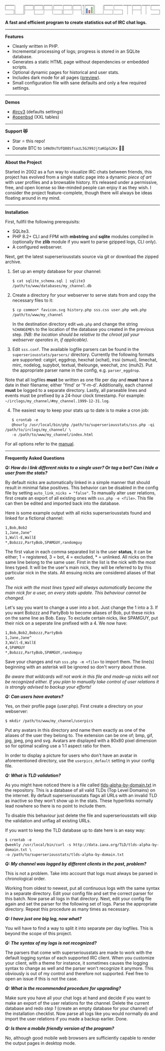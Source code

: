 ![superseriousstats](banner.svg)

**A fast and efficient program to create statistics out of IRC chat logs.**

---

**Features**

- Cleanly written in PHP.
- Incremental processing of logs; progress is stored in an SQLite database.
- Generates a static HTML page without dependencies or embedded scripts.
- Optional dynamic pages for historical and user stats.
- Includes dark mode for all pages ([preview](https://raw.githubusercontent.com/tommyrot/superseriousstats/refs/heads/master/.github/themes.png)).
- Small configuration file with sane defaults and only a few required settings.

---

**Demos**

- [#ircv3](https://sss.dutnie.nl/ircv3/) (defaults settings)
- [#openbsd](https://sss.dutnie.nl/openbsd/) (XXL tables)

---

**Support 😻**

- Star ⭐ this repo!
- Donate BTC to `14Nd9sTUfQ88SfsazL5GJ99JjtaKGpS2Kx` 🍺🍕

---

**About the Project**

Started in 2002 as a fun way to visualize IRC chats between friends, this project has evolved from a single static page into a dynamic *piece of art* with user profiles and a browsable history. It’s released under a permissive, free, and open license so like-minded people can enjoy it as they wish. I consider the project feature-complete, though there will always be ideas floating around in my mind.

---

**Installation**

First, fullfil the following prerequisits:

- SQLite3.
- PHP 8.2+ CLI and FPM with **mbstring** and **sqlite** modules compiled in (optionally the **zlib** module if you want to parse gzipped logs, CLI only).
- A configured webserver.

Next, get the latest superseriousstats source via git or download the zipped archive.

1. Set up an empty database for your channel:

   ```
   $ cat sqlite_schema.sql | sqlite3 /path/to/www/databases/my_channel.db
   ```

2. Create a directory for your webserver to serve stats from and copy the necessary files to it:

   ```
   $ cp common* favicon.svg history.php sss.css user.php web.php /path/to/www/my_channel
   ```

   In the destination directory edit `web.php` and change the string `%CHANGEME%` to the location of the database you created in the previous step. *(NB: the location should be relative to the chroot jail your webserver operates in, if applicable)*.

3. Edit `sss.conf`. The available logfile parsers can be found in the `superseriousstats/parsers/` directory. Currently the following formats are supported: catgirl, eggdrop, hexchat (xchat), irssi (smuxi), limechat, mirc, nodelog, supybot, textual, thelounge, weechat, znc (muh2). Put the appropriate parser name in the config, e.g. `parser_eggdrop`.

Note that all logfiles **must** be written as one file per day and **must** have a date in their filename; either 'Ymd' or 'Y-m-d'. Additionally, each channel **must** be logged to a separate directory. Lastly, all parseable lines and events must be prefixed by a 24-hour clock timestamp. For example: `~/irclogs/my_channel/#my_channel.1999-12-31.log`.

4. The easiest way to keep your stats up to date is to make a cron job:

```
   $ crontab -e
   @hourly /usr/local/bin/php /path/to/superseriousstats/sss.php -qi /path/to/irclogs/my_channel/ \
   -o /path/to/www/my_channel/index.html
   ```

   For all options refer to the [manual](../MANUAL).

---

**Frequently Asked Questions**

***Q: How do i link different nicks to a single user? Or tag a bot? Can i hide a user from the stats?***

By default nicks are automatically linked in a simple manner that should result in minimal false positives. This behavior can be disabled in the config file by setting `auto_link_nicks = "false"`. To manually alter user relations, first create an export of all existing ones with `sss.php -e <file>`. This file can then be edited and imported back into the database.

Here is some example output with all nicks superseriousstats found and linked for a fictional channel:

```
1,Bob,Bob2
1,Jane,Jane^
1,Wall-E,WallE
*,Bobzzz,PartyBob,SPAMGUY,randomguy
```

The first value in each comma separated list is the user **status**, it can be either; 1 = registered, 3 = bot, 4 = excluded, * = unlinked. All nicks on the same line belong to the same user. First in the list is the nick with the most lines typed. It will be the user's main nick, they will be referred to by this particular nick in the stats. All ensuing nicks are considered aliases of that user.

*The nick with the most lines typed will always automatically become the main nick for a user, on every stats update. This behaviour cannot be changed.*

Let's say you want to change a user into a bot. Just change the 1 into a 3. If you want Bobzzz and PartyBob to become aliases of Bob, put these nicks on the same line as Bob. Easy. To exclude certain nicks, like SPAMGUY, put their nick on a seperate line prefixed with a 4. We now have:

```
1,Bob,Bob2,Bobzzz,PartyBob
1,Jane,Jane^
3,Wall-E,WallE
4,SPAMGUY
*,Bobzzz,PartyBob,SPAMGUY,randomguy
```

Save your changes and run `sss.php -m <file>` to import them. The line(s) beginning with an asterisk will be ignored so don't worry about those.

*Be aware that wildcards will not work in this file and made-up nicks will not be recognized either. If you plan to manually take control of user relations it is strongly advised to backup your efforts!*

***Q: Can users have avatars?***

Yes, on their profile page (user.php). First create a directory on your webserver:

```
$ mkdir /path/to/www/my_channel/userpics
```

Put any avatars in this directory and name them exactly as one of the aliases of the user they belong to. The extension can be one of; bmp, gif, jpg, jpeg, png and svg. Avatars are displayed with a 80x80 pixel dimension so for optimal scaling use a 1:1 aspect ratio for them.

In order to display a picture for users who don't have an avatar in aforementioned directory, use the `userpics_default` setting in your config file.

***Q: What is TLD validation?***

As you might have noticed there is a file called [tlds-alpha-by-domain.txt](https://raw.githubusercontent.com/tommyrot/superseriousstats/master/tlds-alpha-by-domain.txt) in the repository. This is a database of all valid TLDs (Top Level Domains) on the internet. By default superseriousstats flags all URLs with an invalid TLD as inactive so they won't show up in the stats. These hyperlinks normally lead nowhere so there is no point to include them.

To disable this behaviour just delete the file and superseriousstats will skip the validation and unflag all existing URLs.

If you want to keep the TLD database up to date here is an easy way:

```
$ crontab -e
@weekly /usr/local/bin/curl -s http://data.iana.org/TLD/tlds-alpha-by-domain.txt \
-o /path/to/superseriousstats/tlds-alpha-by-domain.txt
```

***Q: My channel was logged by different clients in the past, problem?***

This is not a problem. Take into account that logs must always be parsed in chronological order.

Working from oldest to newest, put all continuous logs with the same syntax in a separate directory. Edit your config file and set the correct parser for this batch. Now parse all logs in that directory. Next, edit your config file again and set the parser for the following set of logs. Parse the appropriate directory. Repeat this procedure as many times as necessary.

***Q: I have just one big log, now what?***

You will have to find a way to split it into separate per day logfiles. This is beyond the scope of this project.

***Q: The syntax of my logs is not recognized?***

The parsers that come with superseriousstats are made to work with the default logging syntax of each supported IRC client. When you customize your client, with a theme for instance, it sometimes causes the logging syntax to change as well and the parser won't recognize it anymore. This obviously is out of my control and therefore not supported. Feel free to open an issue if this is not the case.

***Q: What is the recommended procedure for upgrading?***

Make sure you have all your chat logs at hand and decide if you want to make an export of the user relations for the channel. Delete the current database and redo *step 1* (create an empty database for your channel) of the installation checklist. Now parse all logs like you would normally do and import the user relations if you made a backup earlier. Done.

***Q: Is there a mobile friendly version of the program?***

No, although good mobile web browsers are sufficiently capable to render the output pages in desktop mode.
